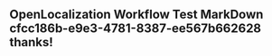 <properties
ms.topic="hero-topic"
ms.test1="hero-topic"
ms.test2="test"/>

## OpenLocalization Workflow Test MarkDown cfcc186b-e9e3-4781-8387-ee567b662628 thanks!
